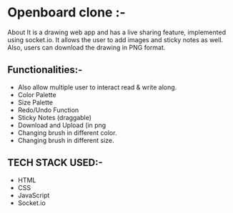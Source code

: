 <h1>Openboard clone :-</h1>
<p>About
It is a drawing web app and has a live sharing feature,
  implemented using socket.io. It allows the user to add images and sticky notes as well. 
  Also, users can download the drawing in PNG format.</p>

<h2>Functionalities:-</h2>
<ul>
  <li>Also allow multiple user to interact read & write along.</li>
  <li>Color Palette</li>
  <li>Size Palette</li>
  <li>Redo/Undo Function</li>
  <li>Sticky Notes (draggable)</li>
  <li>Download and Upload (in png</li>
  <li>Changing brush in different color.</li>
  <li>Changing brush in different size.</li>
</ul>
  <h2>TECH STACK USED:-</h2>
  <ul>
  <li>HTML</li>
  <li>CSS</li>
  <li>JavaScript</li>
  <li>Socket.io</li>  
</ul>
  
